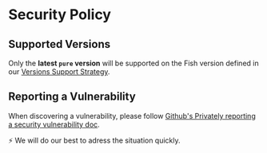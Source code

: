 # Security Policy

## Supported Versions

Only the **latest `pure` version** will be supported on the Fish version defined in our [Versions Support Strategy](https://pure-fish.github.io/pure/about/#versions-support-strategy).

## Reporting a Vulnerability

When discovering a vulnerability, please follow [Github's Privately reporting a security vulnerability doc](https://docs.github.com/en/code-security/security-advisories/guidance-on-reporting-and-writing-information-about-vulnerabilities/privately-reporting-a-security-vulnerability).

⚡ We will do our best to adress the situation quickly.
